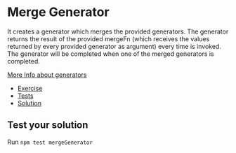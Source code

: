 # Merge Generator

It creates a generator which merges the provided generators. The generator returns the result of the provided mergeFn (which receives the values returned by every provided generator as argument) every time is invoked. The generator will be completed when one of the merged generators is completed.

[More Info about generators](https://developer.mozilla.org/en-US/docs/Web/JavaScript/Reference/Global_Objects/Generator)

-   [Exercise](./mergeGenerator.js)
-   [Tests](./mergeGenerator.spec.js)
-   [Solution](./solution/mergeGenerator.js)

## Test your solution

Run `npm test mergeGenerator`
